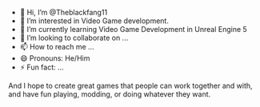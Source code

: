 - 👋 Hi, I’m @Theblackfang11
- 👀 I’m interested in Video Game development. 
- 🌱 I’m currently learning Video Game Development in Unreal Engine 5
- 💞️ I’m looking to collaborate on ...
- 📫 How to reach me ...
- 😄 Pronouns: He/Him
- ⚡ Fun fact: ...

And I hope to create great games that people can work together and with, and have fun playing, modding, or doing whatever they want. 
